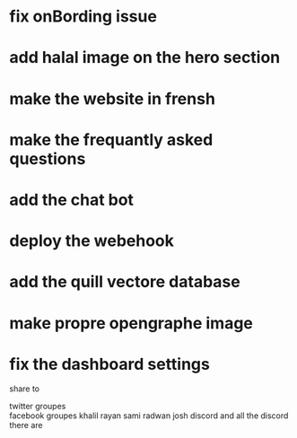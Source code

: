 # fix onBording issue

# add halal image on the hero section

# make the website in frensh

# make the frequantly asked questions

# add the chat bot

# deploy the webehook

# add the quill vectore database

# make propre opengraphe image

# fix the dashboard settings

share to

twitter groupes  
facebook groupes
khalil
rayan
sami
radwan
josh discord and all the discord there are
